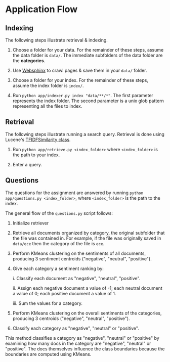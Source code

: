 Application Flow
================

Indexing 
--------

The following steps illustrate retrieval & indexing.

1. Choose a folder for your data.  For the remainder of these steps, assume the data folder is `data/`.  The immediate subfolders of the data folder are the __categories__.

2. Use [Websphinx](http://www.cs.cmu.edu/~rcm/websphinx/) to crawl pages & save them in your `data/` folder.

3. Choose a folder for your index.  For the remainder of these steps, assume the index folder is `index/`.

4. Run `python app/indexer.py index "data/**/*"`.  The first parameter represents the index folder.  The second parameter is a unix glob pattern representing all the files to index.


Retrieval
---------

The following steps illustrate running a search query.  Retrieval is done using Lucene's [TFIDFSimilarity class](https://lucene.apache.org/core/4_0_0/core/org/apache/lucene/search/similarities/TFIDFSimilarity.html).

1. Run `python app/retrieve.py <index_folder>` where `<index_folder>` is the path to your index.

2. Enter a query.


Questions
---------

The questions for the assignment are answered by running `python app/questions.py <index_folder>`, where `<index_folder>` is the path to the index.  

The general flow of the `questions.py` script follows:

1. Initialize retriever

2. Retrieve all documents organized by category, the original subfolder that the file was contained in.  For example, if the file was originally saved in `data/ece` then the category of the file is `ece`. 

3. Perform KMeans clustering on the sentiments of all documents, producing 3 sentiment centroids ("negative", "neutral", "positive").  

4. Give each category a sentiment ranking by:
    
    i. Classify each document as "negative", "neutral", "positive".
    
    ii. Assign each negative document a value of -1; each neutral document a value of 0; each positive document a value of 1.
    
    iii. Sum the values for a category.

5. Perform KMeans clustering on the overall sentiments of the categories, producing 3 centroids ("negative", "neutral", "positive").

6. Classify each category as "negative", "neutral" or "positive".

This method classifies a category as "negative", "neutral" or "positive" by examining how many docs in the category are "negative", "neutral" or "positive".  The docs themselves influence the class boundaries because the boundaries are computed using KMeans.